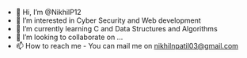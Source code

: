 - 👋 Hi, I’m @NikhilP12
- 👀 I’m interested in Cyber Security and Web development
- 🌱 I’m currently learning C and Data Structures and Algorithms
- 💞️ I’m looking to collaborate on ...
- 📫 How to reach me - You can mail me on nikhilnpatil03@gmail.com

<!---
NikhilP12/NikhilP12 is a ✨ special ✨ repository because its `README.md` (this file) appears on your GitHub profile.
You can click the Preview link to take a look at your changes.
--->
